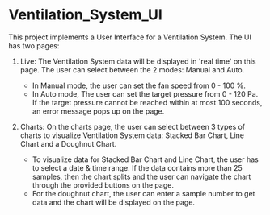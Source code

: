 # Ventilation_System_UI

This project implements a User Interface for a Ventilation System.
The UI has two pages:
1. Live:
   The Ventilation  System data will be displayed in 'real time' on this page. The user can select between the 2 modes: Manual and Auto.
   - In Manual mode, the user can set the fan speed from  0 - 100 %.
   - In Auto mode, The user can set the target pressure from 0 - 120 Pa. If the target pressure cannot be reached within at most 100 seconds, an error message pops up on the page.
   
2. Charts:
   On the charts page, the user can select between 3 types of charts to visualize Ventilation  System data: Stacked Bar Chart, Line Chart and a Doughnut Chart.
   - To visualize data for Stacked Bar Chart and Line Chart, the user has to select a date & time range. If the data contains more than 25 samples, then the chart splits and the user can navigate the chart through      the provided buttons on the page.
   - For the doughnut chart, the user can enter a sample number to get data and the chart will be displayed on the page.
